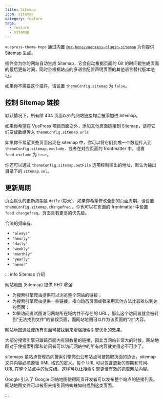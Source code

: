 ```yaml
---
title: Sitemap
icon: sitemap
category: feature
tags:
  - feature
  - sitemap
---
```


`vuepress-theme-hope` 通过内置 [`@mr-hope/vuepress-plugin-sitemap`](https://vuepress-theme-hope.github.io/sitemap/zh/) 为你提供 Sitemap 生成。

插件会为你的网站自动生成 Sitemap，它会自动根据页面的 Git 的时间戳生成页面的最后更新时间，同时会根据站点的多语言配置声明页面的其他语言替代版本地址。

如果你不需要这个插件，请设置 `themeConfig.sitemap` 为 `false`。

## 控制 Sitemap 链接

默认情况下，所有除 404 页面以外的网站链接均会被添加进 Sitemap。

如果你希望在 VuePress 项目页面之外，添加其他页面链接到 Sitemap，请将它们变成数组传入 `themeConfig.sitemap.urls`

如果你不希望某些页面出现在 sitemap 中，你可以将它们变成一个数组传入到 `themeConfig.sitemap.exclude`，或者在对应页面的 frontmatter 中，设置 `feed.exclude` 为 `true`。

你还可以通过 `themeConfig.sitemap.outFile` 选项控制输出的地址，默认为输出目录下的 `sitemap.xml`。

## 更新周期

页面默认的更新周期是 `daily` (每天)，如果你希望修改全部的页面周期，请设置 `themeConfig.sitemap.changefreq` 。你也可以在页面的 frontmatter 中设置 `feed.changefreq`，页面具有更高的优先级。

合法的频率有:

- `"always"`
- `"hourly"`
- `"daily"`
- `"weekly"`
- `"monthly"`
- `"yearly"`
- `"never"`

::: info Sitemap 介绍

网站地图 (Sitemap) 提供 SEO 增强:

- 为搜索引擎爬虫提供可以浏览整个网站的链接；
- 为搜索引擎爬虫提供一些链接，指向动态页面或者采用其他方法比较难以到达的页面；
- 如果访问者试图访问网站所在域内并不存在的 URL，那么这个访问者就会被转到“无法找到文件”的错误页面，而网站地图可以作为该页面的“准”内容。

网站地图通过使所有页面可被找到来增强搜索引擎优化的效果。

大部分搜索引擎只跟踪页面内有限数量的链接，因此当网站非常大的时候，网站地图对于使搜索引擎和访问者可以访问网站中的所有内容就变得必不可少了。

sitemaps 是站点管理员向搜索引擎爬虫公布站点可被抓取页面的协议，sitemap 文件内容必须遵循 XML 格式的定义。每个 URL 可以包含更新的周期和时间、URL 在整个站点中的优先级。这样可以让搜索引擎更佳有效的抓取网站内容。

Google 引入了 Google 网站地图使得网页开发者可以发布整个站点的链接列表。网站地图文件可以被用来指引网络蜘蛛如何找到这类页面。

:::

